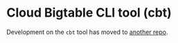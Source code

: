 # Cloud Bigtable CLI tool (cbt)

Development on the `cbt` tool has moved to
[another repo](https://github.com/googleapis/cloud-bigtable-cbt-cli).